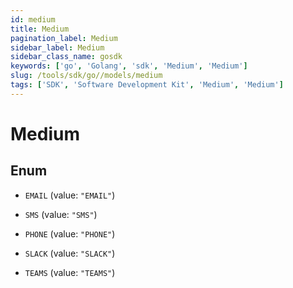 ```yaml
---
id: medium
title: Medium
pagination_label: Medium
sidebar_label: Medium
sidebar_class_name: gosdk
keywords: ['go', 'Golang', 'sdk', 'Medium', 'Medium'] 
slug: /tools/sdk/go//models/medium
tags: ['SDK', 'Software Development Kit', 'Medium', 'Medium']
---
```


# Medium

## Enum


* `EMAIL` (value: `"EMAIL"`)

* `SMS` (value: `"SMS"`)

* `PHONE` (value: `"PHONE"`)

* `SLACK` (value: `"SLACK"`)

* `TEAMS` (value: `"TEAMS"`)


